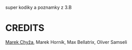 super kodiky a poznamky z 3.B

# CREDITS
[Marek Chyža](https://github.com/MarekChyra), Marek Horník, Max Bellatrix, Oliver Samseli
